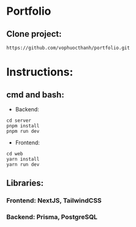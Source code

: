 # Portfolio

## Clone project:

`https://github.com/vophuocthanh/portfolio.git`

# Instructions:

## cmd and bash:

- Backend:

```
cd server
pnpm install
pnpm run dev
```

- Frontend:

```
cd web
yarn install
yarn run dev
```

## Libraries:

### Frontend: NextJS, TailwindCSS

### Backend: Prisma, PostgreSQL
